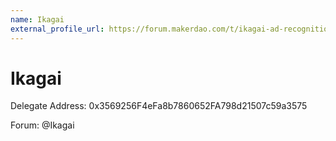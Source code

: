 ```yaml
---
name: Ikagai
external_profile_url: https://forum.makerdao.com/t/ikagai-ad-recognition-submission/22124
---
```


# Ikagai
Delegate Address: 0x3569256F4eFa8b7860652FA798d21507c59a3575

Forum: @Ikagai
